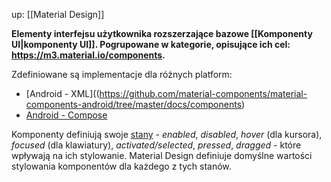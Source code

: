 up: [[Material Design]]

**Elementy interfejsu użytkownika rozszerzające bazowe [[Komponenty UI|komponenty UI]]. Pogrupowane w kategorie, opisujące ich cel: https://m3.material.io/components.**

Zdefiniowane są implementacje dla różnych platform:
- [Android - XML]((https://github.com/material-components/material-components-android/tree/master/docs/components)
- [Android - Compose](https://developer.android.com/reference/kotlin/androidx/compose/material3/package-summary#components)

Komponenty definiują swoje [stany](https://m3.material.io/foundations/interaction/states/overview) - *enabled*, *disabled*, *hover* (dla kursora), *focused* (dla klawiatury), *activated/selected*, *pressed*, *dragged* - które wpływają na ich stylowanie. Material Design definiuje domyślne wartości stylowania komponentów dla każdego z tych stanów.